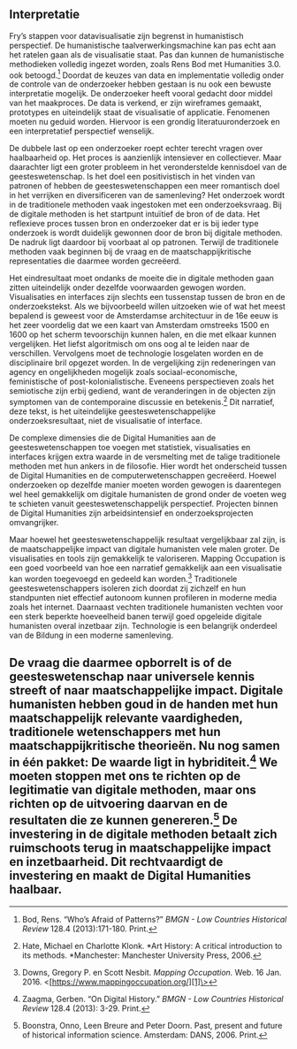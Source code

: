 ## Interpretatie

Fry’s stappen voor datavisualisatie zijn begrenst in humanistisch perspectief. De humanistische taalverwerkingsmachine kan pas echt aan het ratelen gaan als de visualisatie staat. Pas dan kunnen de humanistische methodieken volledig ingezet worden, zoals Rens Bod met Humanities 3.0. ook betoogd.[^1] Doordat de keuzes van data en implementatie volledig onder de controle van de onderzoeker hebben gestaan is nu ook een bewuste interpretatie mogelijk. De onderzoeker heeft vooral gedacht door middel van het maakproces. De data is verkend, er zijn wireframes gemaakt, prototypes en uiteindelijk staat de visualisatie of applicatie. Fenomenen moeten nu geduid worden. Hiervoor is een grondig literatuuronderzoek en een interpretatief perspectief wenselijk. 

De dubbele last op een onderzoeker roept echter terecht vragen over haalbaarheid op. Het proces is aanzienlijk intensiever en collectiever. Maar daarachter ligt een groter probleem in het veronderstelde kennisdoel van de geesteswetenschap. Is het doel een positivistisch in het vinden van patronen of hebben de geesteswetenschappen een meer romantisch doel in het verrijken en diversificeren van de samenleving? Het onderzoek wordt in de traditionele methoden vaak ingestoken met een onderzoeksvraag. Bij de digitale methoden is het startpunt intuïtief de bron of de data. Het reflexieve proces tussen bron en onderzoeker dat er is bij ieder type onderzoek is wordt duidelijk gewonnen door de bron bij digitale methoden. De nadruk ligt daardoor bij voorbaat al op patronen. Terwijl de traditionele methoden vaak beginnen bij de vraag en de maatschappijkritische representaties die daarmee worden gecreëerd. 

Het eindresultaat moet ondanks de moeite die in digitale methoden gaan zitten uiteindelijk onder dezelfde voorwaarden gewogen worden. Visualisaties en interfaces zijn slechts een tussenstap tussen de bron en de onderzoekstekst. Als we bijvoorbeeld willen uitzoeken wie of wat het meest bepalend is geweest voor de Amsterdamse architectuur in de 16e eeuw is het zeer voordelig dat we een kaart van Amsterdam omstreeks 1500 en 1600 op het scherm tevoorschijn kunnen halen, en die met elkaar kunnen vergelijken. Het liefst algoritmisch om ons oog al te leiden naar de verschillen. Vervolgens moet de technologie losgelaten worden en de disciplinaire bril opgezet worden. In de vergelijking zijn redeneringen van agency en ongelijkheden mogelijk zoals sociaal-economische, feministische of post-kolonialistische. Eveneens perspectieven zoals het semiotische zijn erbij gediend, want de veranderingen in de objecten zijn symptomen van de contemporaine discussie en betekenis.[^2] Dit narratief, deze tekst, is het uiteindelijke geesteswetenschappelijke onderzoeksresultaat, niet de visualisatie of interface.

De complexe dimensies die de Digital Humanities aan de geesteswetenschappen toe voegen met statistiek, visualisaties en interfaces krijgen extra waarde in de versmelting met de talige traditionele methoden met hun ankers in de filosofie. Hier wordt het onderscheid tussen de Digital Humanities en de computerwetenschappen gecreëerd. Hoewel onderzoeken op dezelfde manier moeten worden gewogen is daarentegen wel heel gemakkelijk om digitale humanisten de grond onder de voeten weg te schieten vanuit geesteswetenschappelijk perspectief. Projecten binnen de Digital Humanities zijn arbeidsintensief en onderzoeksprojecten omvangrijker. 

Maar hoewel het geesteswetenschappelijk resultaat vergelijkbaar zal zijn, is de maatschappelijke impact van digitale humanisten vele malen groter. De visualisaties en tools zijn gemakkelijk te valoriseren. Mapping Occupation is een goed voorbeeld van hoe een narratief gemakkelijk aan een visualisatie kan worden toegevoegd en gedeeld kan worden.[^3] Traditionele geesteswetenschappers isoleren zich doordat zij zichzelf en hun standpunten niet effectief autonoom kunnen profileren in moderne media zoals het internet. Daarnaast vechten traditionele humanisten vechten voor een sterk beperkte hoeveelheid banen terwijl goed opgeleide digitale humanisten overal inzetbaar zijn. Technologie is een belangrijk onderdeel van de Bildung in een moderne samenleving.

De vraag die daarmee opborrelt is of de geesteswetenschap naar universele kennis streeft of naar maatschappelijke impact. Digitale humanisten hebben goud in de handen met hun maatschappelijk relevante vaardigheden, traditionele wetenschappers met hun maatschappijkritische theorieën. Nu nog samen in één pakket: De waarde ligt in hybriditeit.[^4] We moeten stoppen met ons te richten op de legitimatie van digitale methoden, maar ons richten op de uitvoering daarvan en de resultaten die ze kunnen genereren.[^5] De investering in de digitale methoden betaalt zich ruimschoots terug in maatschappelijke impact en inzetbaarheid. Dit rechtvaardigt de investering en maakt de Digital Humanities haalbaar.
---- 

[^1]:	Bod, Rens. “Who’s Afraid of Patterns?” *BMGN - Low Countries Historical Review* 128.4 (2013):171-180. Print. 

[^2]:	Hate, Michael en Charlotte Klonk. *Art History: A critical introduction to its methods. *Manchester: Manchester University Press, 2006.

[^3]:	Downs, Gregory P. en Scott Nesbit. *Mapping Occupation.* Web. 16 Jan. 2016. \<[https://www.mappingoccupation.org/][1]\>

[^4]:	Zaagma, Gerben. “On Digital History.” *BMGN - Low Countries Historical Review* 128.4 (2013): 3-29. Print.

[^5]:	Boonstra, Onno, Leen Breure and Peter Doorn. Past, present and future of historical information science. Amsterdam: DANS, 2006. Print.

[1]:	https://www.mappingoccupation.org/